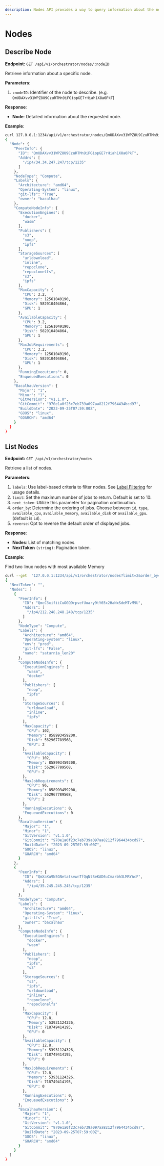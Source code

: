 ```yaml
---
description: Nodes API provides a way to query information about the nodes in the cluster.
---
```


# Nodes

## Describe Node <a href="#describe-node" id="describe-node"></a>

**Endpoint:** `GET /api/v1/orchestrator/nodes/:nodeID`

Retrieve information about a specific node.

**Parameters**:

1. `:nodeID`: Identifier of the node to describe. (e.g. `QmUDAXvv31WPZ8U9CzuRTMn9iFGiopGE7rHiah1X8a6PkT`)

**Response**:

* **Node**: Detailed information about the requested node.

**Example**:

```bash
curl 127.0.0.1:1234/api/v1/orchestrator/nodes/QmUDAXvv31WPZ8U9CzuRTMn9iFGiopGE7rHiah1X8a6PkT
{
  "Node": {
    "PeerInfo": {
      "ID": "QmUDAXvv31WPZ8U9CzuRTMn9iFGiopGE7rHiah1X8a6PkT",
      "Addrs": [
        "/ip4/34.34.247.247/tcp/1235"
      ]
    },
    "NodeType": "Compute",
    "Labels": {
      "Architecture": "amd64",
      "Operating-System": "linux",
      "git-lfs": "True",
      "owner": "bacalhau"
    },
    "ComputeNodeInfo": {
      "ExecutionEngines": [
        "docker",
        "wasm"
      ],
      "Publishers": [
        "s3",
        "noop",
        "ipfs"
      ],
      "StorageSources": [
        "urldownload",
        "inline",
        "repoclone",
        "repoclonelfs",
        "s3",
        "ipfs"
      ],
      "MaxCapacity": {
        "CPU": 3.2,
        "Memory": 12561049190,
        "Disk": 582010404864,
        "GPU": 1
      },
      "AvailableCapacity": {
        "CPU": 3.2,
        "Memory": 12561049190,
        "Disk": 582010404864,
        "GPU": 1
      },
      "MaxJobRequirements": {
        "CPU": 3.2,
        "Memory": 12561049190,
        "Disk": 582010404864,
        "GPU": 1
      },
      "RunningExecutions": 0,
      "EnqueuedExecutions": 0
    },
    "BacalhauVersion": {
      "Major": "1",
      "Minor": "1",
      "GitVersion": "v1.1.0",
      "GitCommit": "970e1a0f23c7eb739a097aa8212f7964434bcd97",
      "BuildDate": "2023-09-25T07:59:00Z",
      "GOOS": "linux",
      "GOARCH": "amd64"
    }
  }
}
```

## List Nodes <a href="#list-nodes" id="list-nodes"></a>

**Endpoint:** `GET /api/v1/orchestrator/nodes`

Retrieve a list of nodes.

**Parameters**:

1. `labels`: Use label-based criteria to filter nodes. See [Label Filtering](/guides/labels-and-constraints.md) for usage details.
2. `limit`: Set the maximum number of jobs to return. Default is set to 10.
3. `next_token`: Utilize this parameter for pagination continuation.
4. `order_by`: Determine the ordering of jobs. Choose between `id`, `type`, `available_cpu`, `available_memory`, `available_disk` or `available_gpu`. (default is `id`).
5. `reverse`: Opt to reverse the default order of displayed jobs.

**Response**:

* **Nodes**: List of matching nodes.
* **NextToken** `(string)`: Pagination token.

**Example**:

Find two linux nodes with most available Memory

```bash
curl --get  "127.0.0.1:1234/api/v1/orchestrator/nodes?limit=2&order_by=available_memory" --data-urlencode 'labels=Operating-System=linux'
{
  "NextToken": "",
  "Nodes": [
    {
      "PeerInfo": {
        "ID": "QmcC3xifiiCuGGQ9rpvefUoary9tY65x2HaNxSdeMTvM9U",
        "Addrs": [
          "/ip4/212.248.248.248/tcp/1235"
        ]
      },
      "NodeType": "Compute",
      "Labels": {
        "Architecture": "amd64",
        "Operating-System": "linux",
        "env": "prod",
        "git-lfs": "False",
        "name": "saturnia_len20"
      },
      "ComputeNodeInfo": {
        "ExecutionEngines": [
          "wasm",
          "docker"
        ],
        "Publishers": [
          "noop",
          "ipfs"
        ],
        "StorageSources": [
          "urldownload",
          "inline",
          "ipfs"
        ],
        "MaxCapacity": {
          "CPU": 102,
          "Memory": 858993459200,
          "Disk": 562967789568,
          "GPU": 2
        },
        "AvailableCapacity": {
          "CPU": 102,
          "Memory": 858993459200,
          "Disk": 562967789568,
          "GPU": 2
        },
        "MaxJobRequirements": {
          "CPU": 96,
          "Memory": 858993459200,
          "Disk": 562967789568,
          "GPU": 2
        },
        "RunningExecutions": 0,
        "EnqueuedExecutions": 0
      },
      "BacalhauVersion": {
        "Major": "1",
        "Minor": "1",
        "GitVersion": "v1.1.0",
        "GitCommit": "970e1a0f23c7eb739a097aa8212f7964434bcd97",
        "BuildDate": "2023-09-25T07:59:00Z",
        "GOOS": "linux",
        "GOARCH": "amd64"
      }
    },
    {
      "PeerInfo": {
        "ID": "QmXaXu9N5GNetatsvwnTfQqNtSeKAD6uCmarbh3LMRYAcF",
        "Addrs": [
          "/ip4/35.245.245.245/tcp/1235"
        ]
      },
      "NodeType": "Compute",
      "Labels": {
        "Architecture": "amd64",
        "Operating-System": "linux",
        "git-lfs": "True",
        "owner": "bacalhau"
      },
      "ComputeNodeInfo": {
        "ExecutionEngines": [
          "docker",
          "wasm"
        ],
        "Publishers": [
          "noop",
          "ipfs",
          "s3"
        ],
        "StorageSources": [
          "s3",
          "ipfs",
          "urldownload",
          "inline",
          "repoclone",
          "repoclonelfs"
        ],
        "MaxCapacity": {
          "CPU": 12.8,
          "Memory": 53931124326,
          "Disk": 718749414195,
          "GPU": 0
        },
        "AvailableCapacity": {
          "CPU": 12.8,
          "Memory": 53931124326,
          "Disk": 718749414195,
          "GPU": 0
        },
        "MaxJobRequirements": {
          "CPU": 12.8,
          "Memory": 53931124326,
          "Disk": 718749414195,
          "GPU": 0
        },
        "RunningExecutions": 0,
        "EnqueuedExecutions": 0
      },
      "BacalhauVersion": {
        "Major": "1",
        "Minor": "1",
        "GitVersion": "v1.1.0",
        "GitCommit": "970e1a0f23c7eb739a097aa8212f7964434bcd97",
        "BuildDate": "2023-09-25T07:59:00Z",
        "GOOS": "linux",
        "GOARCH": "amd64"
      }
    }
  ]
}
```